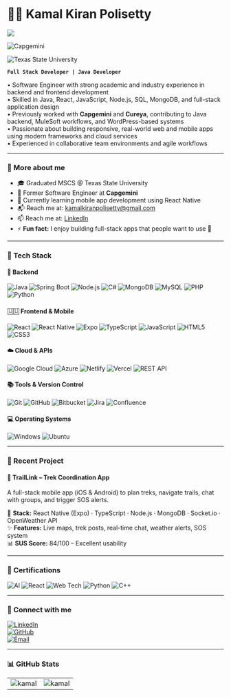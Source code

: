 # 🧑‍💻 Kamal Kiran Polisetty
![](https://komarev.com/ghpvc/?username=kamalkiranpolisetty&label=🍨_Nice_To_Meet_U!_You+are+my+visitor+No.)

![Capgemini](https://img.shields.io/badge/Capgemini-0066CC?style=for-the-badge&logo=capgemini&logoColor=white)

![Texas State University](https://img.shields.io/badge/Texas%20State%20University-Maroon?style=for-the-badge&logo=academia&logoColor=white)


**`Full Stack Developer | Java Developer`**

• Software Engineer with strong academic and industry experience in backend and frontend development  
• Skilled in Java, React, JavaScript, Node.js, SQL, MongoDB, and full-stack application design  
• Previously worked with **Capgemini** and **Cureya**, contributing to Java backend, MuleSoft workflows, and WordPress-based systems  
• Passionate about building responsive, real-world web and mobile apps using modern frameworks and cloud services  
• Experienced in collaborative team environments and agile workflows


---

### 🚀 More about me

- 🎓 Graduated MSCS @ Texas State University
- 💼 Former Software Engineer at **Capgemini**
- 🔧 Currently learning mobile app development using React Native
- 📬 Reach me at: [kamalkiranpolisetty@gmail.com](mailto:kamalkiranpolisetty@gmail.com)
- 📫 Reach me at: [LinkedIn](http://www.linkedin.com/in/kamalkiranpolisetty)
- ⚡ **Fun fact:** I enjoy building full-stack apps that people want to use 🚀

---

### 🧰 Tech Stack

#### 🔧 Backend
![Java](https://img.shields.io/badge/Java-ED8B00?style=for-the-badge&logo=java&logoColor=white)
![Spring Boot](https://img.shields.io/badge/SpringBoot-6DB33F?style=for-the-badge&logo=springboot&logoColor=white)
![Node.js](https://img.shields.io/badge/Node.js-339933?style=for-the-badge&logo=nodedotjs&logoColor=white)
![C#](https://img.shields.io/badge/C%23-239120?style=for-the-badge&logo=c-sharp&logoColor=white)
![MongoDB](https://img.shields.io/badge/MongoDB-4EA94B?style=for-the-badge&logo=mongodb&logoColor=white)
![MySQL](https://img.shields.io/badge/MySQL-00758F?style=for-the-badge&logo=mysql&logoColor=white)
![PHP](https://img.shields.io/badge/PHP-777BB4?style=for-the-badge&logo=php&logoColor=white)
![Python](https://img.shields.io/badge/Python-3776AB?style=for-the-badge&logo=python&logoColor=white)

#### ⿶⿶ Frontend & Mobile
![React](https://img.shields.io/badge/React-20232a?style=for-the-badge&logo=react&logoColor=61DAFB)
![React Native](https://img.shields.io/badge/React%20Native-20232A?style=for-the-badge&logo=react&logoColor=61DAFB)
![Expo](https://img.shields.io/badge/Expo-000020?style=for-the-badge&logo=expo&logoColor=white)
![TypeScript](https://img.shields.io/badge/TypeScript-3178C6?style=for-the-badge&logo=typescript&logoColor=white)
![JavaScript](https://img.shields.io/badge/JavaScript-F7DF1E?style=for-the-badge&logo=javascript&logoColor=black)
![HTML5](https://img.shields.io/badge/HTML5-E34F26?style=for-the-badge&logo=html5&logoColor=white)
![CSS3](https://img.shields.io/badge/CSS3-1572B6?style=for-the-badge&logo=css3&logoColor=white)

#### ☁️ Cloud & APIs
![Google Cloud](https://img.shields.io/badge/Google%20Cloud-4285F4?style=for-the-badge&logo=googlecloud&logoColor=white)
![Azure](https://img.shields.io/badge/Azure-0078D4?style=for-the-badge&logo=microsoftazure&logoColor=white)
![Netlify](https://img.shields.io/badge/Netlify-00C7B7?style=for-the-badge&logo=netlify&logoColor=white)
![Vercel](https://img.shields.io/badge/Vercel-000000?style=for-the-badge&logo=vercel&logoColor=white)
![REST API](https://img.shields.io/badge/REST-API-orange?style=for-the-badge)

#### 📚 Tools & Version Control
![Git](https://img.shields.io/badge/Git-F05032?style=for-the-badge&logo=git&logoColor=white)
![GitHub](https://img.shields.io/badge/GitHub-000?style=for-the-badge&logo=github&logoColor=white)
![Bitbucket](https://img.shields.io/badge/Bitbucket-0747a6?style=for-the-badge&logo=bitbucket&logoColor=white)
![Jira](https://img.shields.io/badge/Jira-0052CC?style=for-the-badge&logo=jira&logoColor=white)
![Confluence](https://img.shields.io/badge/Confluence-172BF4?style=for-the-badge&logo=confluence&logoColor=white)

#### 💻 Operating Systems
![Windows](https://img.shields.io/badge/Windows-0078D6?style=for-the-badge&logo=windows&logoColor=white)
![Ubuntu](https://img.shields.io/badge/Ubuntu-E95420?style=for-the-badge&logo=ubuntu&logoColor=white)

---

### 🧭 Recent Project

#### 🚩 **TrailLink – Trek Coordination App**

A full-stack mobile app (iOS & Android) to plan treks, navigate trails, chat with groups, and trigger SOS alerts.

🔧 **Stack:** React Native (Expo) · TypeScript · Node.js · MongoDB · Socket.io · OpenWeather API  
✨ **Features:** Live maps, trek posts, real-time chat, weather alerts, SOS system  
📊 **SUS Score:** 84/100 – Excellent usability

---

### 📜 Certifications

![AI](https://img.shields.io/badge/AI-Basics-blueviolet?style=flat-square)
![React](https://img.shields.io/badge/React%20Front--End-lightgrey?style=flat-square)
![Web Tech](https://img.shields.io/badge/Web%20Technologies-green?style=flat-square)
![Python](https://img.shields.io/badge/Associate%20Python-yellow?style=flat-square)
![C++](https://img.shields.io/badge/C++%20Programming-orange?style=flat-square)

---

### 🔗 Connect with me

[![LinkedIn](https://img.shields.io/badge/LinkedIn-blue?style=for-the-badge&logo=linkedin&logoColor=white)](http://www.linkedin.com/in/kamalkiranpolisetty)  
[![GitHub](https://img.shields.io/badge/GitHub-black?style=for-the-badge&logo=github&logoColor=white)](https://github.com/kamalkiranpolisetty)  
[![Email](https://img.shields.io/badge/Email-D14836?style=for-the-badge&logo=gmail&logoColor=white)](mailto:tqn25@txstate.edu)

---

### 📊 GitHub Stats

<table>
  <tr>
    <td><img src="https://github-readme-stats.vercel.app/api?username=KamalKiranPolisetty&show_icons=true&locale=en&theme=highcontrast&hide_border=true" alt="kamal" /></td>
    <td><img src="https://github-readme-stats.vercel.app/api/top-langs?username=KamalKiranPolisetty&show_icons=true&locale=en&layout=compact&theme=highcontrast&hide_border=true" alt="kamal" /></td>
  </tr>
</table>
